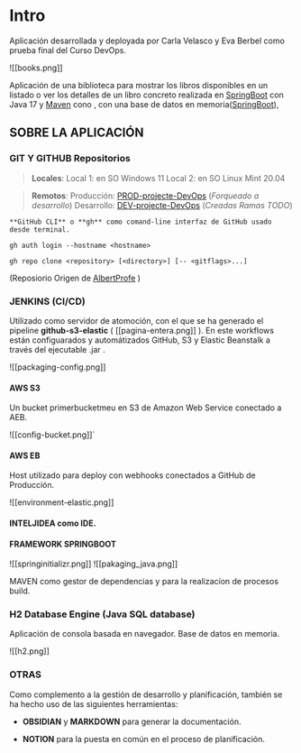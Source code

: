 
# Intro

Aplicación desarrollada y deployada por Carla Velasco y Eva Berbel como prueba final del Curso DevOps.

![[books.png]]

Aplicación de una biblioteca para mostrar los libros disponibles en un listado o ver los detalles de un libro concreto realizada en  [SpringBoot](https://spring.io/projects/spring-boot) con Java 17 y  [Maven](https://maven.apache.org/) cono , con una base de datos  en memoria([SpringBoot](https://spring.io/projects/spring-boot)),


## SOBRE LA APLICACIÓN

### GIT Y GITHUB Repositorios

>  **Locales**:
> 	Local 1: en SO Windows 11
> 	Local 2: en SO Linux Mint 20.04



> **Remotos**:
>		Producción: [PROD-projecte-DevOps](https://github.com/carla-velasco7e4/PROD-projecte-DevOps)  (_Forqueado a desarrollo_)
>		Desarrollo: [DEV-projecte-DevOps](https://github.com/Berbelev/DEV-projecte-DevOps) (_Creadas Ramas TODO_)


>
	**GitHub CLI** o **gh** como comand-line interfaz de GitHub usado desde terminal.
	
	
```
gh auth login --hostname <hostname>
```

```
gh repo clone <repository> [<directory>] [-- <gitflags>...]
```


(Reposiorio Origen  de [AlbertProfe](https://github.com/AlbertProfe/libraryH2command) )

### JENKINS (CI/CD) 

Utilizado como servidor de atomoción, con el que se ha generado el pipeline **github-s3-elastic** ( [[pagina-entera.png]] ).
En este workflows están configuarados y automátizados GitHub, S3 y Elastic Beanstalk a través del ejecutable .jar .

![[packaging-config.png]]

#### AWS S3
Un bucket primerbucketmeu en S3 de Amazon Web Service conectado a  AEB.

![[config-bucket.png]]`

#### AWS EB
Host utilizado para deploy con webhooks conectados a GitHub de Producción.

![[environment-elastic.png]]


#### INTELJIDEA como IDE.

#### FRAMEWORK SPRINGBOOT 

![[springinitializr.png]]
![[pakaging_java.png]]


MAVEN como gestor de dependencias y para la realizacíon de procesos build.


### H2  Database Engine (Java SQL database)

Aplicación de consola basada en navegador. Base de datos en memoria.

![[h2.png]]




### OTRAS 
Como complemento a la gestión de desarrollo y planificación, también se ha hecho uso de las siguientes herramientas:


 - **OBSIDIAN** y **MARKDOWN** para generar la documentación.

 - **NOTION** para la puesta en común en el proceso de planificación.